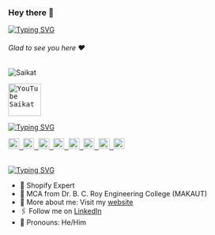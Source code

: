 ### Hey there :wave:

[![Typing SVG](https://readme-typing-svg.herokuapp.com?color=%2336BCF7&lines=This+is+Saikat+Santra)](https://git.io/typing-svg)
###### Glad to see you here :heart:
<p align="left"> <img src="https://komarev.com/ghpvc/?username=SaikatSantra&label=Views&color=blue&style=plastic" alt="Saikat" /> </p>
<a href="http://yt.openinapp.co/Saikat">
  <kbd>
  <img align="centre" alt="YouTube Saikat" width="66px" src="https://download.logo.wine/logo/YouTube/YouTube-Logo.wine.png" />
</a>

[![Typing SVG](https://readme-typing-svg.herokuapp.com?color=%2336BCF7&lines=Subscribe+to+my+YouTube+Channel)](https://git.io/typing-svg)

<a href="https://SaikatSantra.com">
  <kbd>
  <img align="centre" alt="SaikatSantra.com" width="22px" src="https://dz8fbjd9gwp2s.cloudfront.net/logos/644a0515e4b062410b4e9f3b.png?v=5" />
</a>
 
 <a href="https://linktr.ee/Saikat">
  <kbd>
  <img align="centre" alt="Saikat's LinkTree" width="22px" src="https://api.blog.production.linktr.ee/wp-content/uploads/2022/06/Avatar-Symbol-Canopy.png" />
</a>
   
<a href="https://linkedin.com/in/Saikat">
  <kbd>
  <img align="centre" alt="Saikat's LinkdeIn" width="22px" src="https://cdn-icons-png.flaticon.com/512/174/174857.png" />
</a>
  
 <a href="https://www.instagram.com/Saikat.Santra/">
  <kbd>
  <img align="centre" alt="Saikat's Instagram" width="22px" src="https://upload.wikimedia.org/wikipedia/commons/thumb/e/e7/Instagram_logo_2016.svg/2048px-Instagram_logo_2016.svg.png" />
</a>

<a href="https://www.instagram.com/SaikatSantra/">
  <kbd>
  <img align="centre" alt="Saikat's Instagram - personal blog" width="22px" src="https://upload.wikimedia.org/wikipedia/commons/thumb/e/e7/Instagram_logo_2016.svg/2048px-Instagram_logo_2016.svg.png" />
</a>
  
<a href="https://twitter.com/SaikatSantra">
<kbd>
<img align="centre" alt="Saikat's Twitter" width="22px" src="https://www.iconpacks.net/icons/2/free-twitter-logo-icon-2429-thumb.png" />
</a>
 
<a href="https://t.me/SaikatSantra">
  <kbd>
  <img align="centre" alt="Saikat's Telegram" width="22px" src="https://upload.wikimedia.org/wikipedia/commons/thumb/8/82/Telegram_logo.svg/768px-Telegram_logo.svg.png" />
</a>
 
<a href="https://devfolio.co/@Saikat_Santra">
  <kbd>
  <img align="centre" alt="Saikat's Devfolio" width="22px" src="https://avatars.githubusercontent.com/u/38809367?s=280&v=4" />
</a>

<br/>
<br/>

[![Typing SVG](https://readme-typing-svg.herokuapp.com?color=%2336BCF7&lines=Let's+Connect)](https://git.io/typing-svg)

- 🏢 Shopify Expert 
- 🏫 MCA from Dr. B. C. Roy Engineering College (MAKAUT)
- 🙋‍ More about me: Visit my [website](https://saikat.github.io/)
- 🖇 Follow me on [LinkedIn](www.linkedin.com/in/saikatsantra)
- 👯 Pronouns: He/Him



<!--
**SaikatSantra/SaikatSantra** is a ✨ _special_ ✨ repository because its `README.md` (this file) appears on your GitHub profile.

Here are some ideas to get you started:
- 📹 Subscribe on YouTube [Saikat](http://yt.openinapp.co/Saikat)
- 🔭 I’m currently working on ...
- 🌱 I’m currently learning ...
- 👯 I’m looking to collaborate on ...
- 🤔 I’m looking for help with ...
- 💬 Ask me about ...
- 📫 How to reach me: ...
- 😄 Pronouns: ...
- ⚡ Fun fact: ...
- 💻 Former SDE Intern at Qualcomm, India
-->

